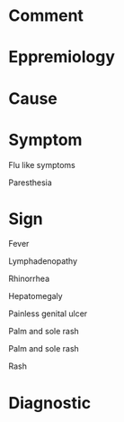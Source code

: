 # Comment

# Eppremiology

# Cause

# Symptom

Flu like symptoms

Paresthesia

# Sign

Fever

Lymphadenopathy

Rhinorrhea

Hepatomegaly

Painless genital ulcer

Palm and sole rash

Palm and sole rash

Rash

# Diagnostic
